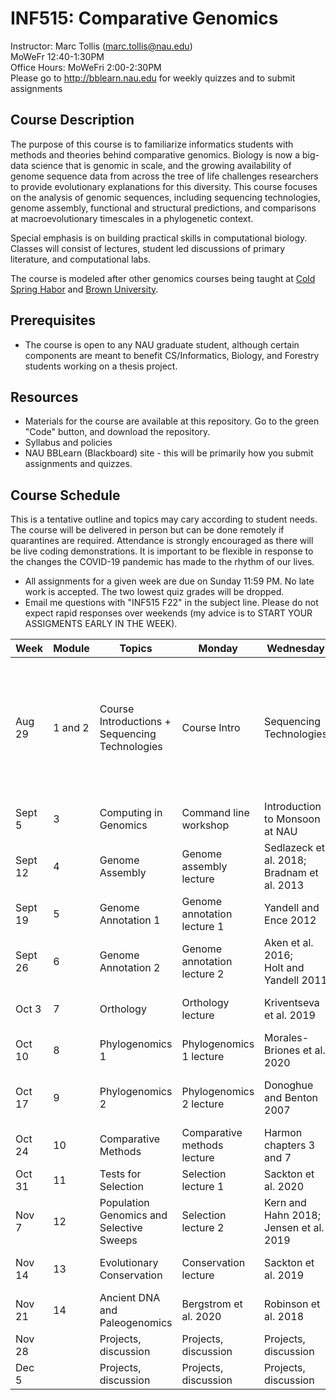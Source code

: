 # INF515: Comparative Genomics

Instructor: Marc Tollis (marc.tollis@nau.edu)<br/>
MoWeFr 12:40-1:30PM<br/>
Office Hours: MoWeFri 2:00-2:30PM<br/>
Please go to http://bblearn.nau.edu for weekly quizzes and to submit assignments

## Course Description
The purpose of this course is to familiarize informatics students with methods and theories behind comparative genomics. Biology is now a big-data science that is genomic in scale, and the growing availability of genome sequence data from across the tree of life challenges researchers to provide evolutionary explanations for this diversity. This course focuses on the analysis of genomic sequences, including sequencing technologies, genome assembly, functional and structural predictions, and comparisons at macroevolutionary timescales in a phylogenetic context. 

Special emphasis is on building practical skills in computational biology. Classes will consist of lectures, student led discussions of primary literature, and computational labs.

The course is modeled after other genomics courses being taught at [Cold Spring Habor](https://github.com/schatzlab/appliedgenomics2017) and [Brown University](https://github.com/Yale-EEB723/syllabus).

## Prerequisites
* The course is open to any NAU graduate student, although certain components are meant to benefit CS/Informatics, Biology, and Forestry students working on a thesis project.<br/>

## Resources
* Materials for the course are available at this repository. Go to the green "Code" button, and download the repository.<br/>
* Syllabus and policies
* NAU BBLearn (Blackboard) site - this will be primarily how you submit assignments and quizzes.

## Course Schedule
This is a tentative outline and topics may cary according to student needs. The course will be delivered in person but can be done remotely if quarantines are required. Attendance is strongly encouraged as there will be live coding demonstrations. It is important to be flexible in response to the changes the COVID-19 pandemic has made to the rhythm of our lives.
* All assignments for a given week are due on Sunday 11:59 PM. No late work is accepted. The two lowest quiz grades will be dropped.
* Email me questions with "INF515 F22" in the subject line. Please do not expect rapid responses over weekends (my advice is to START YOUR ASSIGMENTS EARLY IN THE WEEK).

| Week | Module | Topics | Monday | Wednesday  | Friday  | Assignment |
| ---| ------------ | ------ | -------------- | ------- | ---------- | --------------- |
| Aug 29 | 1 and 2 | Course Introductions + Sequencing Technologies | Course Intro | Sequencing Technologies | Shendure et al. 2017  | * Quiz 1</br>* sign up for discussion leadership</br>* Software carpentry (optional)</br>* Computing quiz |
| Sept 5 | 3 | Computing in Genomics | Command line workshop | Introduction to Monsoon at NAU | Introduction to Monsoon at NAU |  |  |
| Sept 12 | 4 | Genome Assembly | Genome assembly lecture | Sedlazeck et al. 2018; Bradnam et al. 2013 | Lab 1: Assembling a Genome | Quiz 2 |
| Sept 19 | 5 | Genome Annotation 1 | Genome annotation lecture 1 | Yandell and Ence 2012 |  Lab 2: repeatmasking | Quiz 3 |
| Sept 26 | 6 | Genome Annotation 2 | Genome annotation lecture 2 | Aken et al. 2016;</br>Holt and Yandell 2011  | Work on labs | Quiz 4; Lab 1; Lab 2 |
| Oct 3 | 7 | Orthology | Orthology lecture | Kriventseva et al. 2019 |  Lab 3: NCBI, Ensembl, OrthoDB | Quiz 5 |
| Oct 10 | 8 | Phylogenomics 1 | Phylogenomics 1 lecture | Morales-Briones et al. 2020 | Lab 4: Tree building | Quiz 6 |
| Oct 17 | 9 | Phylogenomics 2 | Phylogenomics 2 lecture | Donoghue and Benton 2007 | Lab 5: Divergence time estimation | Quiz 7 |
| Oct 24 | 10 | Comparative Methods | Comparative methods lecture | Harmon chapters 3 and 7 | Work on labs | Quiz 8; Lab 3; Lab 4; Lab 5 |
| Oct 31 | 11 | Tests for Selection | Selection lecture 1 | Sackton et al. 2020 | Lab 6: codon models | Quiz 9 |
| Nov 7 | 12 | Population Genomics and Selective Sweeps | Selection lecture 2 | Kern and Hahn 2018;</br>Jensen et al. 2019 | NO CLASS Fri 11/11: Veteran's Day | Quiz 10 |
| Nov 14 | 13 | Evolutionary Conservation | Conservation lecture | Sackton et al. 2019 | Lab 7: UCSC Genome Browser | Quiz 11 |
| Nov 21 | 14 | Ancient DNA and Paleogenomics | Bergstrom et al. 2020 | Robinson et al. 2018 | NO CLASS Fri 11/25: Thanksgiving |  |
| Nov 28 |  | Projects, discussion | Projects, discussion | Projects, discussion | Projects, discussion | Quiz 12; Lab 6 |
| Dec 5 |  | Projects, discussion | Projects, discussion | Projects, discussion | Projects, discussion | Lab 7 |
